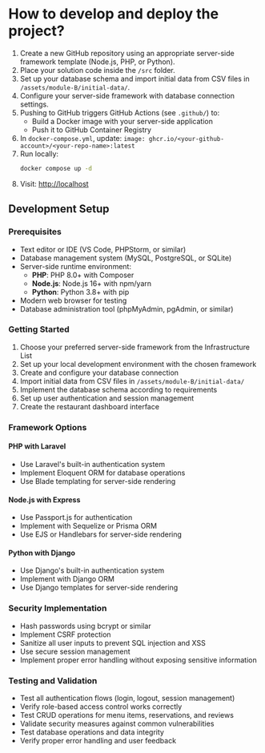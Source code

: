 # How to develop and deploy the project?

1. Create a new GitHub repository using an appropriate server-side framework template (Node.js, PHP, or Python).
2. Place your solution code inside the `/src` folder.
3. Set up your database schema and import initial data from CSV files in `/assets/module-B/initial-data/`.
4. Configure your server-side framework with database connection settings.
5. Pushing to GitHub triggers GitHub Actions (see `.github/`) to:
   - Build a Docker image with your server-side application
   - Push it to GitHub Container Registry
6. In `docker-compose.yml`, update:
   `image: ghcr.io/<your-github-account>/<your-repo-name>:latest`
7. Run locally:
   ```bash
   docker compose up -d
   ```
8. Visit: [http://localhost](http://localhost)

## Development Setup

### Prerequisites

- Text editor or IDE (VS Code, PHPStorm, or similar)
- Database management system (MySQL, PostgreSQL, or SQLite)
- Server-side runtime environment:
  - **PHP**: PHP 8.0+ with Composer
  - **Node.js**: Node.js 16+ with npm/yarn
  - **Python**: Python 3.8+ with pip
- Modern web browser for testing
- Database administration tool (phpMyAdmin, pgAdmin, or similar)

### Getting Started

1. Choose your preferred server-side framework from the Infrastructure List
2. Set up your local development environment with the chosen framework
3. Create and configure your database connection
4. Import initial data from CSV files in `/assets/module-B/initial-data/`
5. Implement the database schema according to requirements
6. Set up user authentication and session management
7. Create the restaurant dashboard interface

### Framework Options

#### PHP with Laravel
- Use Laravel's built-in authentication system
- Implement Eloquent ORM for database operations
- Use Blade templating for server-side rendering

#### Node.js with Express
- Use Passport.js for authentication
- Implement with Sequelize or Prisma ORM
- Use EJS or Handlebars for server-side rendering

#### Python with Django
- Use Django's built-in authentication system
- Implement with Django ORM
- Use Django templates for server-side rendering

### Security Implementation

- Hash passwords using bcrypt or similar
- Implement CSRF protection
- Sanitize all user inputs to prevent SQL injection and XSS
- Use secure session management
- Implement proper error handling without exposing sensitive information

### Testing and Validation

- Test all authentication flows (login, logout, session management)
- Verify role-based access control works correctly
- Test CRUD operations for menu items, reservations, and reviews
- Validate security measures against common vulnerabilities
- Test database operations and data integrity
- Verify proper error handling and user feedback